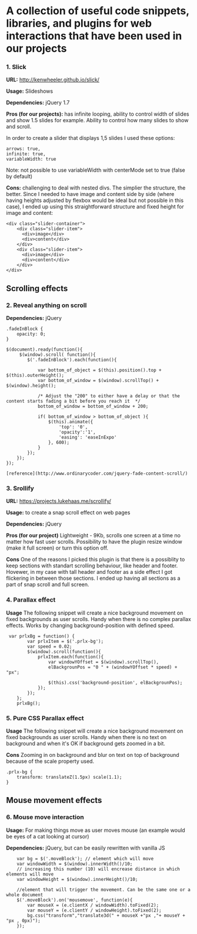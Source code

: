 # A collection of useful code snippets, libraries, and plugins for web interactions that have been used in our projects 

### 1. Slick

**URL:** http://kenwheeler.github.io/slick/

**Usage:** Slideshows

**Dependencies:** jQuery 1.7

**Pros (for our projects):** has infinite looping, ability to control width of slides and show 1.5 slides for example. Ability to control how many slides to show and scroll.

In order to create a slider that displays 1,5 slides I used these options:

```
arrows: true,
infinite: true,
variableWidth: true
```

Note: not possible to use variableWidth with centerMode set to true (false by default)

**Cons:** challenging to deal with nested divs. The simplier the structure, the better.
Since I needed to have image and content side by side (where having heights adjusted by flexbox would be ideal but not possible in this case), I ended up using this straightforward structure and fixed height for image and content:

```
<div class="slider-container">
    <div class="slider-item">
      <div>image</div>
      <div>content</div>
    </div>
    <div class="slider-item">
      <div>image</div>
      <div>content</div>
    </div>
</div> 
```

## Scrolling effects

### 2. Reveal anything on scroll

**Dependencies:** jQuery

```
.fadeInBlock {
    opacity: 0;
}

$(document).ready(function(){   
     $(window).scroll( function(){
        $('.fadeInBlock').each(function(){
            
            var bottom_of_object = $(this).position().top + $(this).outerHeight();
            var bottom_of_window = $(window).scrollTop() + $(window).height();
            
            /* Adjust the "200" to either have a delay or that the content starts fading a bit before you reach it  */
            bottom_of_window = bottom_of_window + 200;  
          
            if( bottom_of_window > bottom_of_object ){
                $(this).animate({
                    'top': '0',
                    'opacity':'1',
                    'easing': 'easeInExpo'
                }, 600);       
            }
        }); 
    });
});

[reference](http://www.ordinarycoder.com/jquery-fade-content-scroll/)

```

### 3. Srollify

**URL:** https://projects.lukehaas.me/scrollify/

**Usage:** to create a snap scroll effect on web pages

**Dependencies:** jQuery

**Pros (for our project)** Lightweight - 9Kb, scrolls one screen at a time no matter how fast user scrolls. Possibility to have the plugin resize window (make it full screen) or turn this option off.

**Cons** One of the reasons I picked this plugin is that there is a possiblity to keep sections with standart scrolling behaviour, like header and footer. Hovewer, in my case with tall header and footer as a side effect I got flickering in between those sections. I ended up having all sections as a part of snap scroll and full screen.

### 4. Parallax effect

**Usage** The following snippet will create a nice background movement on fixed backgrounds as user scrolls. Handy when there is no complex parallax effects.
Works by changing background-position with defined speed.

```
 var prlxBg = function() {
        var prlxItem = $('.prlx-bg');
        var speed = 0.02;
        $(window).scroll(function(){ 
            prlxItem.each(function(){
                var windowYOffset = $(window).scrollTop(),
                elBackgrounPos = "0 " + (windowYOffset * speed) + "px";
          
                $(this).css('background-position', elBackgrounPos);
            });
        });
    };
    prlxBg();

``` 

### 5. Pure CSS Parallax effect

**Usage** The following snippet will create a nice background movement on fixed backgrounds as user scrolls. Handy when there is no text on background and when it's OK if background gets zoomed in a bit.

**Cons** Zooming in on background and blur on text on top of background because of the scale property used.

```
.prlx-bg {
    transform: translateZ(1.5px) scale(1.1);
}

```
## Mouse movement effects

### 6. Mouse move interaction

**Usage:** For making things move as user moves mouse (an example would be eyes of a cat looking at cursor)

**Dependencies:** jQuery, but can be easily rewritten with vanilla JS

```
    var bg = $('.moveBlock'); // element which will move
    var windowWidth = $(window).innerWidth()/10; 
    // increasing this number (10) will encrease distance in which elements will move 
    var windowHeight = $(window).innerHeight()/10;
    
    //element that will trigger the movement. Can be the same one or a whole document
    $('.moveBlock').on('mousemove', function(e){ 
        var mouseX = (e.clientX / windowWidth).toFixed(2);
        var mouseY = (e.clientY / windowHeight).toFixed(2);
        bg.css("transform","translate3d(" + mouseX +"px ,"+ mouseY + "px , 0px)");
    }); 
```



